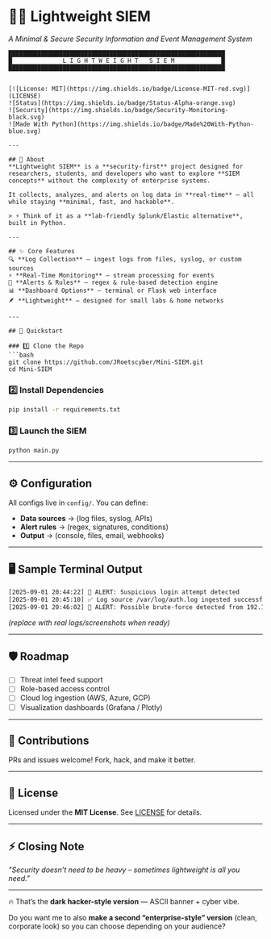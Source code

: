 # 🕵️‍♂️ Lightweight SIEM  
*A Minimal & Secure Security Information and Event Management System*  

```
████████████████████████████████████████████████████████████
█              L I G H T W E I G H T   S I E M             █
████████████████████████████████████████████████████████████

```


````

[![License: MIT](https://img.shields.io/badge/License-MIT-red.svg)](LICENSE)  
![Status](https://img.shields.io/badge/Status-Alpha-orange.svg)  
![Security](https://img.shields.io/badge/Security-Monitoring-black.svg)  
![Made With Python](https://img.shields.io/badge/Made%20With-Python-blue.svg)  

---

## 📖 About  
**Lightweight SIEM** is a **security-first** project designed for researchers, students, and developers who want to explore **SIEM concepts** without the complexity of enterprise systems.  

It collects, analyzes, and alerts on log data in **real-time** — all while staying **minimal, fast, and hackable**.  

> ⚡ Think of it as a **lab-friendly Splunk/Elastic alternative**, built in Python.  

---

## ✨ Core Features  
🔍 **Log Collection** – ingest logs from files, syslog, or custom sources  
⚡ **Real-Time Monitoring** – stream processing for events  
📢 **Alerts & Rules** – regex & rule-based detection engine  
📊 **Dashboard Options** – terminal or Flask web interface  
🪶 **Lightweight** – designed for small labs & home networks  

---

## 🚀 Quickstart  

### 1️⃣ Clone the Repo
```bash
git clone https://github.com/JRoetscyber/Mini-SIEM.git
cd Mini-SIEM
````

### 2️⃣ Install Dependencies

```bash
pip install -r requirements.txt
```

### 3️⃣ Launch the SIEM

```bash
python main.py
```

---

## ⚙️ Configuration

All configs live in `config/`.
You can define:

* **Data sources** → (log files, syslog, APIs)
* **Alert rules** → (regex, signatures, conditions)
* **Output** → (console, files, email, webhooks)

---

## 🖥️ Sample Terminal Output

```bash
[2025-09-01 20:44:22] 🔔 ALERT: Suspicious login attempt detected
[2025-09-01 20:45:10] ✅ Log source /var/log/auth.log ingested successfully
[2025-09-01 20:46:02] 🔔 ALERT: Possible brute-force detected from 192.168.0.12
```

*(replace with real logs/screenshots when ready)*

---

## 🛡️ Roadmap

* [ ] Threat intel feed support
* [ ] Role-based access control
* [ ] Cloud log ingestion (AWS, Azure, GCP)
* [ ] Visualization dashboards (Grafana / Plotly)

---

## 🤝 Contributions

PRs and issues welcome! Fork, hack, and make it better.

---

## 📜 License

Licensed under the **MIT License**. See [LICENSE](LICENSE) for details.

---

## ⚡ Closing Note

*"Security doesn’t need to be heavy – sometimes lightweight is all you need."*

---

🔥 That’s the **dark hacker-style version** — ASCII banner + cyber vibe.

Do you want me to also **make a second “enterprise-style” version** (clean, corporate look) so you can choose depending on your audience?
